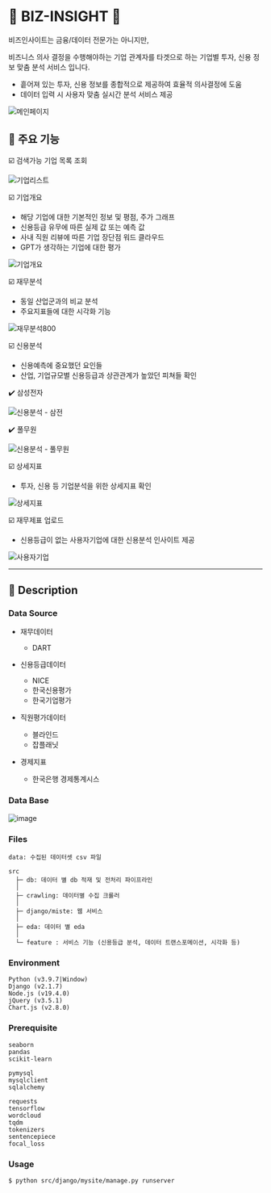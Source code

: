 # 🏢 BIZ-INSIGHT 🏢

비즈인사이트는 금융/데이터 전문가는 아니지만, 

비즈니스 의사 결정을 수행해야하는 기업 관계자를 타겟으로 하는  기업별 투자, 신용 정보 맞춤 분석 서비스 입니다.

- 흩어져 있는 투자, 신용 정보를 종합적으로 제공하여 효율적 의사결정에 도움
- 데이터 입력 시 사용자 맞춤 실시간 분석 서비스 제공

![메인페이지](https://github.com/Biz-Insight/Biz-Insight/assets/121608383/580a4d22-829f-4402-aae3-d77fbf3768b1)

## 📢 주요 기능

☑️ 검색가능 기업 목록 조회

![기업리스트](https://github.com/Biz-Insight/Biz-Insight/assets/121608383/a463645b-dc07-42be-880d-b8b940fb0b23)

☑️ 기업개요
- 해당 기업에 대한 기본적인 정보 및 평점, 주가 그래프
- 신용등급 유무에 따른 실제 값 또는 예측 값
- 사내 직원 리뷰에 따른 기업 장단점 워드 클라우드
- GPT가 생각하는 기업에 대한 평가
   
![기업개요](https://github.com/Biz-Insight/Biz-Insight/assets/121608383/efec9ce5-9a59-4101-be18-56ce30aad2d7)

☑️ 재무분석
- 동일 산업군과의 비교 분석
- 주요지표들에 대한 시각화 기능
   
![재무분석800](https://github.com/Biz-Insight/Biz-Insight/assets/121608383/61c91db1-60a5-41d5-8ecf-3256ff4ae9c6)

☑️ 신용분석
- 신용예측에 중요했던 요인들
- 산업, 기업규모별 신용등급과 상관관계가 높았던 피쳐들 확인

✔️ 삼성전자

![신용분석 - 삼전](https://github.com/Biz-Insight/Biz-Insight/assets/121608383/fc64a583-df2e-4d94-8f6e-85ca7831b6e8)

✔️   풀무원

![신용분석 - 풀무원](https://github.com/Biz-Insight/Biz-Insight/assets/121608383/d3fb512f-8ce1-4d6c-a497-3d34ab72af93)

☑️ 상세지표
- 투자, 신용 등 기업분석을 위한 상세지표 확인
   
![상세지표](https://github.com/Biz-Insight/Biz-Insight/assets/121608383/ba4a7743-d5ce-4497-847b-4ff023c41bd9)

☑️ 재무제표 업로드
- 신용등급이 없는 사용자기업에 대한 신용분석 인사이트 제공

![사용자기업](https://github.com/Biz-Insight/Biz-Insight/assets/121608383/85f87702-13d1-49db-b82b-0d0fb1d9f3dc)




---
## 📝 Description

### Data Source
- 재무데이터
	- DART
  
- 신용등급데이터
	- NICE
	- 한국신용평가
	- 한국기업평가

- 직원평가데이터
	- 블라인드
	- 잡플래닛

- 경제지표
	- 한국은행 경제통계시스

### Data Base
![image](https://github.com/Biz-Insight/Biz-Insight/assets/121608383/6eed095f-a2b3-49da-85e0-dd90bf634d12)

### Files
```
data: 수집된 데이터셋 csv 파일

src 
  ├─ db: 데이터 별 db 적재 및 전처리 파이프라인
  │    
  ├─ crawling: 데이터별 수집 크롤러
  │    
  ├─ django/miste: 웹 서비스
  │    
  ├─ eda: 데이터 별 eda
  │   
  └─ feature : 서비스 기능 (신용등급 분석, 데이터 트랜스포메이션, 시각화 등)
```

### Environment
```
Python (v3.9.7|Window)
Django (v2.1.7)
Node.js (v19.4.0)
jQuery (v3.5.1)
Chart.js (v2.8.0)
```


### Prerequisite 
```
seaborn
pandas
scikit-learn

pymysql
mysqlclient
sqlalchemy

requests
tensorflow
wordcloud
tqdm
tokenizers
sentencepiece
focal_loss
```

### Usage
```
$ python src/django/mysite/manage.py runserver
```
